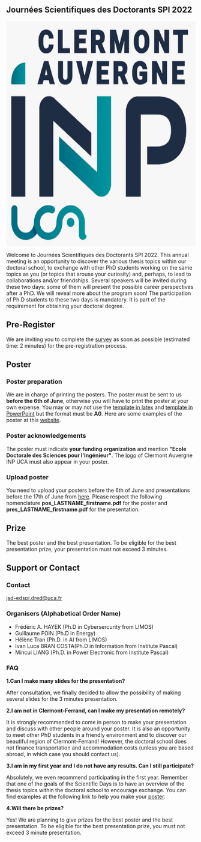## Journées Scientifiques des Doctorants SPI 2022

<img align="center" width="1062" height="600" src="INP.JPG">

Welcome to Journées Scientifiques des Doctorants SPI 2022. This annual meeting is an opportunity to discover the various thesis topics within our doctoral school, to exchange with other PhD students working on the same topics as you (or topics that arouse your curiosity) and, perhaps, to lead to collaborations and/or friendships. Several speakers will be invited during these two days: some of them will present the possible career perspectives after a PhD. We will reveal more about the program soon! The participation of Ph.D students to these two days is mandatory. It is part of the requirement for obtaining your doctoral degree. 

## Pre-Register

We are inviting you to complete the [survey](https://framaforms.org/participation-aux-journees-scientifiques-des-doctorants-1652653658)
as soon as possible (estimated time: 2 minutes) for the pre-registration process. 

## Poster

### Poster preparation

We are in charge of printing the posters. The poster must be sent to us **before the 6th of June**, otherwise you will have to print the poster at your own expense. You may or may not use the [template in latex](A0_Vertical_Template-latex.zip) and [template in PowerPoint](A0_Vertical_Template.pptx) but the format must be **A0**. Here are some examples of the poster at this [website](https://spi.ed.uca.fr/inscription-obligations/obligations/journee-scientifique-de-led-spi).

### Poster acknowledgements

The poster must indicate **your funding organization** and mention **"Ecole Doctorale des Sciences pour l'Ingénieur"**. The [logo](INP.JPG) of Clermont Auvergne INP UCA must also appear in your poster.

### Upload poster

You need to upload your posters before the 6th of June and presentations before the 17th of June from [here](https://drive.uca.fr/u/d/165f51bbf9ec46308243/). Please respect the following nomenclature **pos_LASTNAME_firstname.pdf** for the poster and **pres_LASTNAME_firstname.pdf** for the presentation.


## Prize

The best poster and the best presentation. To be eligible for the best presentation prize, your presentation must not exceed 3 minutes. 


## Support or Contact

### Contact
jsd-edspi.dred@uca.fr

### Organisers (Alphabetical Order Name)

- Frédéric A. HAYEK (Ph.D in Cybersercurity from LIMOS)
- Guillaume FOIN (Ph.D in Energy)
- Hélène Tran (Ph.D. in AI from LIMOS)
- Ivan Luca BRAN COSTA(Ph.D in Information from Institute Pascal)
- Mincui LIANG (Ph.D. in Power Electronic from Institute Pascal)

### FAQ

**1.Can I make many slides for the presentation?**

After consultation, we finally decided to allow the possibility of making several slides for the 3 minutes presentation.

**2.I am not in Clermont-Ferrand, can I make my presentation remotely?**

It is strongly recommended to come in person to make your presentation and discuss with other people around your poster. It is also an opportunity to meet other PhD students in a friendly environment and to discover our beautiful region of Clermont-Ferrand! However, the doctoral school does not finance transportation and accommodation costs (unless you are based abroad, in which case you should contact us).

**3.I am in my first year and I do not have any results. Can I still participate?**

Absolutely, we even recommend participating in the first year. Remember that one of the goals of the Scientific Days is to have an overview of the thesis topics within the doctoral school to encourage exchange. You can find examples at the following link to help you make your [poster](https://spi.ed.uca.fr/inscription-obligations/obligations/journee-scientifique-de-led-spi).

**4.Will there be prizes?**

Yes! We are planning to give prizes for the best poster and the best presentation. To be eligible for the best presentation prize, you must not exceed 3 minute presentation.





